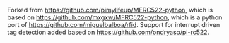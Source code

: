 Forked from https://github.com/pimylifeup/MFRC522-python, which is based on
https://github.com/mxgxw/MFRC522-python, which is a python port of
https://github.com/miguelbalboa/rfid. Support for interrupt driven tag detection
added based on https://github.com/ondryaso/pi-rc522.
